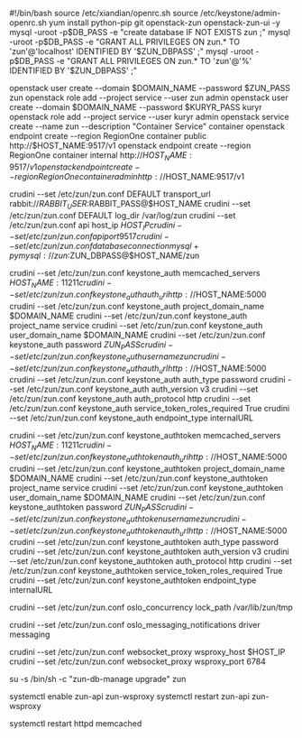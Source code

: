 #!/bin/bash
source /etc/xiandian/openrc.sh
source /etc/keystone/admin-openrc.sh
yum install python-pip git openstack-zun openstack-zun-ui -y
mysql -uroot -p$DB_PASS -e "create database IF NOT EXISTS zun ;"
mysql -uroot -p$DB_PASS -e "GRANT ALL PRIVILEGES ON zun.* TO 'zun'@'localhost' IDENTIFIED BY '$ZUN_DBPASS' ;"
mysql -uroot -p$DB_PASS -e "GRANT ALL PRIVILEGES ON zun.* TO 'zun'@'%' IDENTIFIED BY '$ZUN_DBPASS' ;"

openstack user create --domain $DOMAIN_NAME --password $ZUN_PASS zun
openstack role add --project service --user zun admin
openstack user create --domain $DOMAIN_NAME --password $KURYR_PASS kuryr
openstack role add --project service --user kuryr admin
openstack service create --name zun --description "Container Service" container
openstack endpoint create --region RegionOne container public http://$HOST_NAME:9517/v1
openstack endpoint create --region RegionOne container internal http://$HOST_NAME:9517/v1
openstack endpoint create --region RegionOne container admin http://$HOST_NAME:9517/v1

crudini --set /etc/zun/zun.conf DEFAULT transport_url rabbit://$RABBIT_USER:$RABBIT_PASS@$HOST_NAME
crudini --set /etc/zun/zun.conf DEFAULT log_dir /var/log/zun
crudini --set /etc/zun/zun.conf api host_ip $HOST_IP
crudini --set /etc/zun/zun.conf api port 9517
crudini --set /etc/zun/zun.conf database connection mysql+pymysql://zun:$ZUN_DBPASS@$HOST_NAME/zun

crudini --set /etc/zun/zun.conf keystone_auth memcached_servers $HOST_NAME:11211
crudini --set /etc/zun/zun.conf keystone_auth auth_uri http://$HOST_NAME:5000
crudini --set /etc/zun/zun.conf keystone_auth project_domain_name $DOMAIN_NAME
crudini --set /etc/zun/zun.conf keystone_auth project_name service
crudini --set /etc/zun/zun.conf keystone_auth user_domain_name $DOMAIN_NAME
crudini --set /etc/zun/zun.conf keystone_auth password $ZUN_PASS
crudini --set /etc/zun/zun.conf keystone_auth username zun
crudini --set /etc/zun/zun.conf keystone_auth auth_url http://$HOST_NAME:5000
crudini --set /etc/zun/zun.conf keystone_auth auth_type password
crudini --set /etc/zun/zun.conf keystone_auth auth_version v3
crudini --set /etc/zun/zun.conf keystone_auth auth_protocol http
crudini --set /etc/zun/zun.conf keystone_auth service_token_roles_required True
crudini --set /etc/zun/zun.conf keystone_auth endpoint_type internalURL

crudini --set /etc/zun/zun.conf keystone_authtoken memcached_servers $HOST_NAME:11211
crudini --set /etc/zun/zun.conf keystone_authtoken auth_uri http://$HOST_NAME:5000
crudini --set /etc/zun/zun.conf keystone_authtoken project_domain_name $DOMAIN_NAME
crudini --set /etc/zun/zun.conf keystone_authtoken project_name service
crudini --set /etc/zun/zun.conf keystone_authtoken user_domain_name $DOMAIN_NAME
crudini --set /etc/zun/zun.conf keystone_authtoken password $ZUN_PASS
crudini --set /etc/zun/zun.conf keystone_authtoken username zun
crudini --set /etc/zun/zun.conf keystone_authtoken auth_url http://$HOST_NAME:5000
crudini --set /etc/zun/zun.conf keystone_authtoken auth_type password
crudini --set /etc/zun/zun.conf keystone_authtoken auth_version v3
crudini --set /etc/zun/zun.conf keystone_authtoken auth_protocol http
crudini --set /etc/zun/zun.conf keystone_authtoken service_token_roles_required True
crudini --set /etc/zun/zun.conf keystone_authtoken endpoint_type internalURL

crudini --set /etc/zun/zun.conf oslo_concurrency lock_path /var/lib/zun/tmp

crudini --set /etc/zun/zun.conf oslo_messaging_notifications driver messaging

crudini --set /etc/zun/zun.conf websocket_proxy wsproxy_host $HOST_IP
crudini --set /etc/zun/zun.conf websocket_proxy wsproxy_port 6784

su -s /bin/sh -c "zun-db-manage upgrade" zun

systemctl enable zun-api  zun-wsproxy
systemctl restart zun-api  zun-wsproxy

systemctl restart httpd memcached
